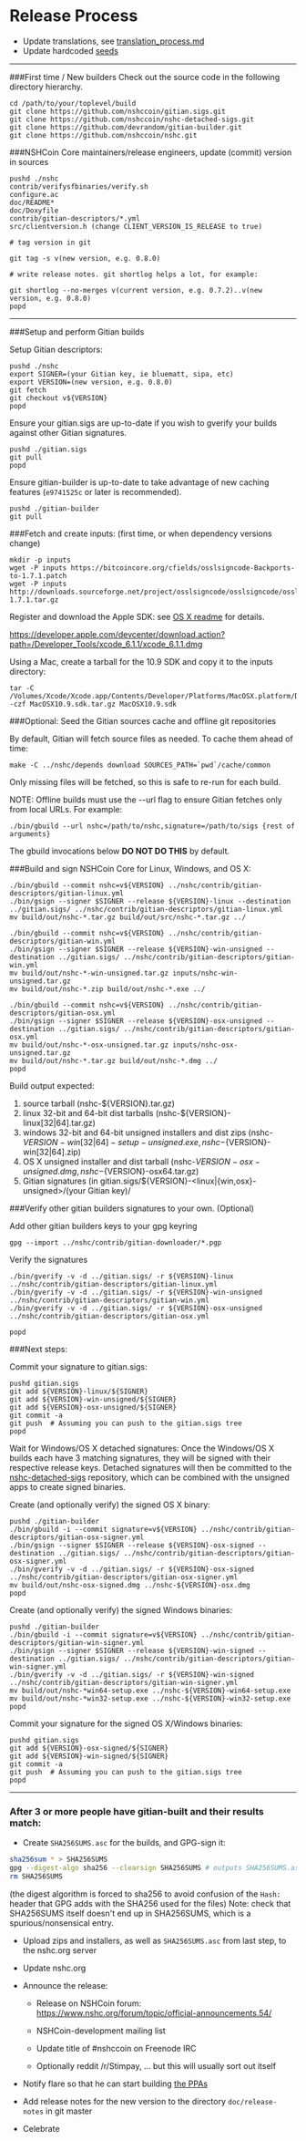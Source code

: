 Release Process
====================

* Update translations, see [translation_process.md](https://github.com/nshccoin/nshc/blob/master/doc/translation_process.md#syncing-with-transifex)
* Update hardcoded [seeds](/contrib/seeds)

* * *

###First time / New builders
Check out the source code in the following directory hierarchy.

	cd /path/to/your/toplevel/build
	git clone https://github.com/nshccoin/gitian.sigs.git
	git clone https://github.com/nshccoin/nshc-detached-sigs.git
	git clone https://github.com/devrandom/gitian-builder.git
	git clone https://github.com/nshccoin/nshc.git

###NSHCoin Core maintainers/release engineers, update (commit) version in sources

	pushd ./nshc
	contrib/verifysfbinaries/verify.sh
	configure.ac
	doc/README*
	doc/Doxyfile
	contrib/gitian-descriptors/*.yml
	src/clientversion.h (change CLIENT_VERSION_IS_RELEASE to true)

	# tag version in git

	git tag -s v(new version, e.g. 0.8.0)

	# write release notes. git shortlog helps a lot, for example:

	git shortlog --no-merges v(current version, e.g. 0.7.2)..v(new version, e.g. 0.8.0)
	popd

* * *

###Setup and perform Gitian builds

 Setup Gitian descriptors:

	pushd ./nshc
	export SIGNER=(your Gitian key, ie bluematt, sipa, etc)
	export VERSION=(new version, e.g. 0.8.0)
	git fetch
	git checkout v${VERSION}
	popd

  Ensure your gitian.sigs are up-to-date if you wish to gverify your builds against other Gitian signatures.

	pushd ./gitian.sigs
	git pull
	popd

  Ensure gitian-builder is up-to-date to take advantage of new caching features (`e9741525c` or later is recommended).

	pushd ./gitian-builder
	git pull

###Fetch and create inputs: (first time, or when dependency versions change)

	mkdir -p inputs
	wget -P inputs https://bitcoincore.org/cfields/osslsigncode-Backports-to-1.7.1.patch
	wget -P inputs http://downloads.sourceforge.net/project/osslsigncode/osslsigncode/osslsigncode-1.7.1.tar.gz

 Register and download the Apple SDK: see [OS X readme](README_osx.txt) for details.

 https://developer.apple.com/devcenter/download.action?path=/Developer_Tools/xcode_6.1.1/xcode_6.1.1.dmg

 Using a Mac, create a tarball for the 10.9 SDK and copy it to the inputs directory:

	tar -C /Volumes/Xcode/Xcode.app/Contents/Developer/Platforms/MacOSX.platform/Developer/SDKs/ -czf MacOSX10.9.sdk.tar.gz MacOSX10.9.sdk

###Optional: Seed the Gitian sources cache and offline git repositories

By default, Gitian will fetch source files as needed. To cache them ahead of time:

	make -C ../nshc/depends download SOURCES_PATH=`pwd`/cache/common

Only missing files will be fetched, so this is safe to re-run for each build.

NOTE: Offline builds must use the --url flag to ensure Gitian fetches only from local URLs. For example:
```
./bin/gbuild --url nshc=/path/to/nshc,signature=/path/to/sigs {rest of arguments}
```
The gbuild invocations below <b>DO NOT DO THIS</b> by default.

###Build and sign NSHCoin Core for Linux, Windows, and OS X:

	./bin/gbuild --commit nshc=v${VERSION} ../nshc/contrib/gitian-descriptors/gitian-linux.yml
	./bin/gsign --signer $SIGNER --release ${VERSION}-linux --destination ../gitian.sigs/ ../nshc/contrib/gitian-descriptors/gitian-linux.yml
	mv build/out/nshc-*.tar.gz build/out/src/nshc-*.tar.gz ../

	./bin/gbuild --commit nshc=v${VERSION} ../nshc/contrib/gitian-descriptors/gitian-win.yml
	./bin/gsign --signer $SIGNER --release ${VERSION}-win-unsigned --destination ../gitian.sigs/ ../nshc/contrib/gitian-descriptors/gitian-win.yml
	mv build/out/nshc-*-win-unsigned.tar.gz inputs/nshc-win-unsigned.tar.gz
	mv build/out/nshc-*.zip build/out/nshc-*.exe ../

	./bin/gbuild --commit nshc=v${VERSION} ../nshc/contrib/gitian-descriptors/gitian-osx.yml
	./bin/gsign --signer $SIGNER --release ${VERSION}-osx-unsigned --destination ../gitian.sigs/ ../nshc/contrib/gitian-descriptors/gitian-osx.yml
	mv build/out/nshc-*-osx-unsigned.tar.gz inputs/nshc-osx-unsigned.tar.gz
	mv build/out/nshc-*.tar.gz build/out/nshc-*.dmg ../
	popd

  Build output expected:

  1. source tarball (nshc-${VERSION}.tar.gz)
  2. linux 32-bit and 64-bit dist tarballs (nshc-${VERSION}-linux[32|64].tar.gz)
  3. windows 32-bit and 64-bit unsigned installers and dist zips (nshc-${VERSION}-win[32|64]-setup-unsigned.exe, nshc-${VERSION}-win[32|64].zip)
  4. OS X unsigned installer and dist tarball (nshc-${VERSION}-osx-unsigned.dmg, nshc-${VERSION}-osx64.tar.gz)
  5. Gitian signatures (in gitian.sigs/${VERSION}-<linux|{win,osx}-unsigned>/(your Gitian key)/

###Verify other gitian builders signatures to your own. (Optional)

  Add other gitian builders keys to your gpg keyring

	gpg --import ../nshc/contrib/gitian-downloader/*.pgp

  Verify the signatures

	./bin/gverify -v -d ../gitian.sigs/ -r ${VERSION}-linux ../nshc/contrib/gitian-descriptors/gitian-linux.yml
	./bin/gverify -v -d ../gitian.sigs/ -r ${VERSION}-win-unsigned ../nshc/contrib/gitian-descriptors/gitian-win.yml
	./bin/gverify -v -d ../gitian.sigs/ -r ${VERSION}-osx-unsigned ../nshc/contrib/gitian-descriptors/gitian-osx.yml

	popd

###Next steps:

Commit your signature to gitian.sigs:

	pushd gitian.sigs
	git add ${VERSION}-linux/${SIGNER}
	git add ${VERSION}-win-unsigned/${SIGNER}
	git add ${VERSION}-osx-unsigned/${SIGNER}
	git commit -a
	git push  # Assuming you can push to the gitian.sigs tree
	popd

  Wait for Windows/OS X detached signatures:
	Once the Windows/OS X builds each have 3 matching signatures, they will be signed with their respective release keys.
	Detached signatures will then be committed to the [nshc-detached-sigs](https://github.com/nshccoin/nshc-detached-sigs) repository, which can be combined with the unsigned apps to create signed binaries.

  Create (and optionally verify) the signed OS X binary:

	pushd ./gitian-builder
	./bin/gbuild -i --commit signature=v${VERSION} ../nshc/contrib/gitian-descriptors/gitian-osx-signer.yml
	./bin/gsign --signer $SIGNER --release ${VERSION}-osx-signed --destination ../gitian.sigs/ ../nshc/contrib/gitian-descriptors/gitian-osx-signer.yml
	./bin/gverify -v -d ../gitian.sigs/ -r ${VERSION}-osx-signed ../nshc/contrib/gitian-descriptors/gitian-osx-signer.yml
	mv build/out/nshc-osx-signed.dmg ../nshc-${VERSION}-osx.dmg
	popd

  Create (and optionally verify) the signed Windows binaries:

	pushd ./gitian-builder
	./bin/gbuild -i --commit signature=v${VERSION} ../nshc/contrib/gitian-descriptors/gitian-win-signer.yml
	./bin/gsign --signer $SIGNER --release ${VERSION}-win-signed --destination ../gitian.sigs/ ../nshc/contrib/gitian-descriptors/gitian-win-signer.yml
	./bin/gverify -v -d ../gitian.sigs/ -r ${VERSION}-win-signed ../nshc/contrib/gitian-descriptors/gitian-win-signer.yml
	mv build/out/nshc-*win64-setup.exe ../nshc-${VERSION}-win64-setup.exe
	mv build/out/nshc-*win32-setup.exe ../nshc-${VERSION}-win32-setup.exe
	popd

Commit your signature for the signed OS X/Windows binaries:

	pushd gitian.sigs
	git add ${VERSION}-osx-signed/${SIGNER}
	git add ${VERSION}-win-signed/${SIGNER}
	git commit -a
	git push  # Assuming you can push to the gitian.sigs tree
	popd

-------------------------------------------------------------------------

### After 3 or more people have gitian-built and their results match:

- Create `SHA256SUMS.asc` for the builds, and GPG-sign it:
```bash
sha256sum * > SHA256SUMS
gpg --digest-algo sha256 --clearsign SHA256SUMS # outputs SHA256SUMS.asc
rm SHA256SUMS
```
(the digest algorithm is forced to sha256 to avoid confusion of the `Hash:` header that GPG adds with the SHA256 used for the files)
Note: check that SHA256SUMS itself doesn't end up in SHA256SUMS, which is a spurious/nonsensical entry.

- Upload zips and installers, as well as `SHA256SUMS.asc` from last step, to the nshc.org server

- Update nshc.org

- Announce the release:

  - Release on NSHCoin forum: https://www.nshc.org/forum/topic/official-announcements.54/

  - NSHCoin-development mailing list

  - Update title of #nshccoin on Freenode IRC

  - Optionally reddit /r/Stimpay, ... but this will usually sort out itself

- Notify flare so that he can start building [the PPAs](https://launchpad.net/~nshc.org/+archive/ubuntu/nshc)

- Add release notes for the new version to the directory `doc/release-notes` in git master

- Celebrate
